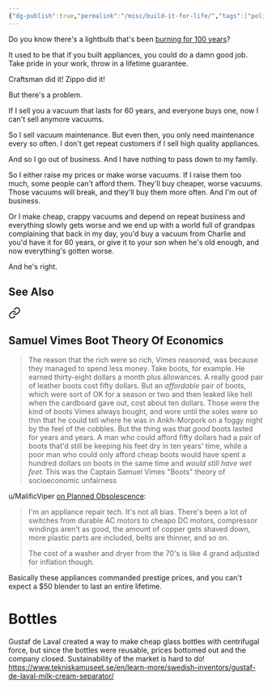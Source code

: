 ```yaml
---
{"dg-publish":true,"permalink":"/misc/build-it-for-life/","tags":["politics","cost-disease","capitalism","widgets","misc","planned-obsolescence","economics"],"noteIcon":2}
---
```



Do you know there's a lightbulb that's been [burning for 100 years](https://www.centennialbulb.org/)?

It used to be that if you built appliances, you could do a damn good job. Take pride in your work, throw in a lifetime guarantee.

Craftsman did it! Zippo did it!

But there's a problem. 

If I sell you a vacuum that lasts for 60 years, and everyone buys one, now I can't sell anymore vacuums. 

So I sell vacuum maintenance. But even then, you  only need maintenance every so often. I don't get repeat customers if I sell high quality appliances.

And so I go out of business. And I have nothing to pass down to my family.

So I either raise my prices or make worse vacuums. If I raise them too much, some people can't afford them. They'll buy cheaper, worse vacuums. Those vacuums will break, and they'll buy them more often. And I'm out of business.

Or I make cheap, crappy vacuums and depend on repeat business and everything slowly gets worse and we end up with a world full of grandpas complaining that back in my day, you'd buy a vacuum from Charlie and you'd have it for 60 years, or give it to your son when he's old enough, and now everything's gotten worse.

And he's right.

## See Also 

<div class="transclusion internal-embed is-loaded"><a class="markdown-embed-link" href="/reading-and-writing/quotes/#samuel-vimes-boot-theory-of-economics" aria-label="Open link"><svg xmlns="http://www.w3.org/2000/svg" width="24" height="24" viewBox="0 0 24 24" fill="none" stroke="currentColor" stroke-width="2" stroke-linecap="round" stroke-linejoin="round" class="svg-icon lucide-link"><path d="M10 13a5 5 0 0 0 7.54.54l3-3a5 5 0 0 0-7.07-7.07l-1.72 1.71"></path><path d="M14 11a5 5 0 0 0-7.54-.54l-3 3a5 5 0 0 0 7.07 7.07l1.71-1.71"></path></svg></a><div class="markdown-embed">



## Samuel Vimes Boot Theory Of Economics

> The reason that the rich were so rich, Vimes reasoned, was because they managed to spend less money. Take boots, for example. He earned thirty-eight dollars a month plus allowances. A really good pair of leather boots cost fifty dollars. But an _affordable_ pair of boots, which were sort of OK for a season or two and then leaked like hell when the cardboard gave out, cost about ten dollars. Those were the kind of boots Vimes always bought, and wore until the soles were so thin that he could tell where he was in Ankh-Morpork on a foggy night by the feel of the cobbles. But the thing was that _good_ boots lasted for years and years. A man who could afford fifty dollars had a pair of boots that'd still be keeping his feet dry in ten years' time, while a poor man who could only afford cheap boots would have spent a hundred dollars on boots in the same time and _would still have wet feet_. This was the Captain Samuel Vimes "Boots" theory of socioeconomic unfairness


</div></div>


u/MalificViper [on Planned Obsolescence](https://www.reddit.com/r/pics/comments/13zx6ow/my_parents_46_year_old_blender_still_works_like/jmttib3/):
> I'm an appliance repair tech. It's not all bias. There's been a lot of switches from durable AC motors to cheapo DC motors, compressor windings aren't as good, the amount of copper gets shaved down, more plastic parts are included, belts are thinner, and so on.
>
> The cost of a washer and dryer from the 70's is like 4 grand adjusted for inflation though.

Basically these appliances commanded prestige prices, and you can't expect a $50 blender to last an entire lifetime.


# Bottles
Gustaf de Laval created a way to make cheap glass bottles with centrifugal force, but since the bottles were reusable, prices bottomed out and the company closed. Sustainability of the market is hard to do!
https://www.tekniskamuseet.se/en/learn-more/swedish-inventors/gustaf-de-laval-milk-cream-separator/